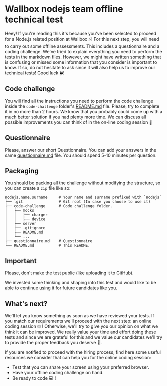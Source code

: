 # Wallbox nodejs team offline technical test

Heey! If you're reading this it's because you've been selected to proceed for a Node.js related position at Wallbox ⚡! For this next step, you will need to carry out some offline assessments. This includes a questionnaire and a coding challenge. We've tried to explain everything you need to perform the tests in the markdown files. However, we might have written something that is confusing or missed some information that you consider is important to know. If so, do not hesitate to ask since it will also help us to improve our technical tests! Good luck 🍀!

## Code challenge

You will find all the instructions you need to perform the code challenge inside the `code-challenge` folder's [README.md](./code-challenge/README.md) file. Please, try to complete it in no more than 2 hours. We know that you probably could come up with a much better solution if you had plenty more time. We can discuss all possible improvements you can think of in the on-line coding session 🙂

## Questionnaire

Please, answer our short Questionnaire. You can add your answers in the same [questionnaire.md](./questionnaire.md) file. You should spend 5-10 minutes per question.

## Packaging

You should be packing all the challenge without modifying the structure, so you can create a `zip` file like so:

```
nodejs.name.surname     # Your name and surname prefixed with `nodejs`
├── .git                # Git root (In case you choose to use it)
├── code-challenge      # Code challenge folder.
│   ├── mocks
│   │   ├── charger
│   │   ├── device
│   ├── server
│   ├── .gitignore
│   ├── README.md
│   └── ...
├── questionnaire.md    # Questionnaire
└── README.md           # This README.
```

## Important

Please, don't make the test public (like uploading it to GitHub).

We invested some thinking and shaping into this test and would like to be able to continue using it for future candidates like you.

## What's next?

We'll let you know something as soon as we have reviewed your tests. If you match our requirements we'll proceed with the next step: an online coding session 🤓 ! Otherwise, we'll try to give you our opinion on what we think it can be improved. We really value your time and effort doing these tests and since we are grateful for this and we value our candidates we'll try to provide the proper feedback you deserve 🙂 .

If you are notified to proceed with the hiring process, find here some useful resources we consider that can help you for the online coding session:

- Test that you can share your screen using your preferred browser.
- Have your offline coding challenge on hand.
- Be ready to code 💻 !
